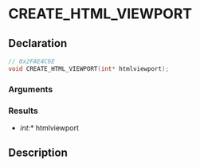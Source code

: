 # CREATE_HTML_VIEWPORT

## Declaration
```cpp
// 0x2FAE4C6E
void CREATE_HTML_VIEWPORT(int* htmlviewport);
```

### Arguments

### Results
- **int*:** htmlviewport

## Description
